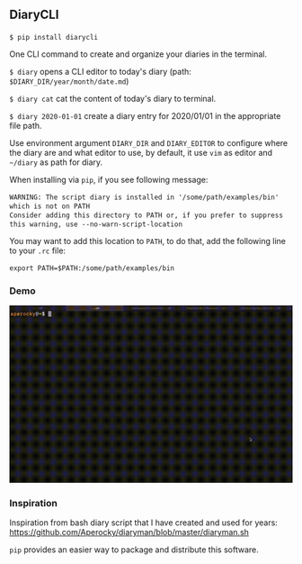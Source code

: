 ## DiaryCLI

`$ pip install diarycli`

One CLI command to create and organize your diaries in the terminal.

`$ diary` opens a CLI editor to today's diary (path: `$DIARY_DIR/year/month/date.md`)

`$ diary cat` cat the content of today's diary to terminal.

`$ diary 2020-01-01` create a diary entry for 2020/01/01 in the appropriate file path.

Use environment argument `DIARY_DIR` and `DIARY_EDITOR` to configure where the diary are and what editor to use, by default, it use `vim` as editor and `~/diary` as path for diary.

When installing via `pip`, if you see following message:

```
WARNING: The script diary is installed in '/some/path/examples/bin' which is not on PATH
Consider adding this directory to PATH or, if you prefer to suppress this warning, use --no-warn-script-location
```

You may want to add this location to `PATH`, to do that, add the following line to your `.rc` file:

```
export PATH=$PATH:/some/path/examples/bin
```

### Demo

![demo](demo.gif)

### Inspiration

Inspiration from bash diary script that I have created and used for years: https://github.com/Aperocky/diaryman/blob/master/diaryman.sh

`pip` provides an easier way to package and distribute this software.


